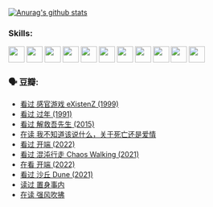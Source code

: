 
[![Anurag's github stats](https://github-readme-stats.vercel.app/api?username=w940853815)](https://github.com/anuraghazra/github-readme-stats)

### Skills:

<code><img height="32" src="https://cdn.jsdelivr.net/npm/simple-icons@v5/icons/python.svg"></code>
<code><img height="32" src="https://cdn.jsdelivr.net/npm/simple-icons@v5/icons/javascript.svg"></code>
<code><img height="32" src="https://cdn.jsdelivr.net/npm/simple-icons@v5/icons/django.svg"></code>
<code><img height="32" src="https://cdn.jsdelivr.net/npm/simple-icons@v5/icons/flask.svg"></code>
<code><img height="32" src="https://cdn.jsdelivr.net/npm/simple-icons@v5/icons/vuetify.svg"></code>
<code><img height="32" src="https://cdn.jsdelivr.net/npm/simple-icons@v5/icons/git.svg"></code>
<code><img height="32" src="https://cdn.jsdelivr.net/npm/simple-icons@v5/icons/docker.svg"></code>
<code><img height="32" src="https://cdn.jsdelivr.net/npm/simple-icons@v5/icons/postgresql.svg"></code>
<code><img height="32" src="https://cdn.jsdelivr.net/npm/simple-icons@v5/icons/elasticsearch.svg"></code>
<code><img height="32" src="https://cdn.jsdelivr.net/npm/simple-icons@v5/icons/macos.svg"></code>
<code><img height="32" src="https://cdn.jsdelivr.net/npm/simple-icons@v5/icons/linux.svg"></code>

### 🗣 豆瓣:

<!-- DOUBAN-ACTIVITIES:START -->
- [看过 感官游戏 eXistenZ‎ (1999)](https://www.douban.com/people/136069238/status/3748577364/?_i=43983895)
- [看过 过年‎ (1991)](https://www.douban.com/people/136069238/status/3747235967/?_i=43983895)
- [看过 解救吾先生‎ (2015)](https://www.douban.com/people/136069238/status/3744047085/?_i=43983895)
- [在读 我不知道该说什么，关于死亡还是爱情](https://www.douban.com/people/136069238/status/3742672820/?_i=43983895)
- [看过 开端‎ (2022)](https://www.douban.com/people/136069238/status/3737530861/?_i=43983895)
- [看过 混沌行走 Chaos Walking‎ (2021)](https://www.douban.com/people/136069238/status/3734828206/?_i=43983895)
- [在看 开端‎ (2022)](https://www.douban.com/people/136069238/status/3733533297/?_i=43983895)
- [看过 沙丘 Dune‎ (2021)](https://www.douban.com/people/136069238/status/3726869471/?_i=43983895)
- [读过 置身事内](https://www.douban.com/people/136069238/status/3726223867/?_i=43983895)
- [在读 强风吹拂](https://www.douban.com/people/136069238/status/3725395475/?_i=43983895)
<!-- DOUBAN-ACTIVITIES:END -->
<!--
**w940853815/w940853815** is a ✨ _special_ ✨ repository because its `README.md` (this file) appears on your GitHub profile.

Here are some ideas to get you started:

- 🔭 I’m currently working on ...
- 🌱 I’m currently learning ...
- 👯 I’m looking to collaborate on ...
- 🤔 I’m looking for help with ...
- 💬 Ask me about ...
- 📫 How to reach me: ...
- 😄 Pronouns: ...
- ⚡ Fun fact: ...
-->
